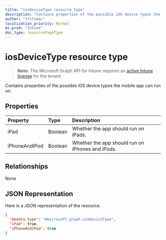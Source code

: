 ```yaml
---
title: "iosDeviceType resource type"
description: "Contains properties of the possible iOS device types the mobile app can run on."
author: "tfitzmac"
localization_priority: Normal
ms.prod: "Intune"
doc_type: resourcePageType
---
```


# iosDeviceType resource type

> **Note:** The Microsoft Graph API for Intune requires an [active Intune license](https://go.microsoft.com/fwlink/?linkid=839381) for the tenant.

Contains properties of the possible iOS device types the mobile app can run on.

## Properties
|Property|Type|Description|
|:---|:---|:---|
|iPad|Boolean|Whether the app should run on iPads.|
|iPhoneAndIPod|Boolean|Whether the app should run on iPhones and iPods.|

## Relationships
None

## JSON Representation
Here is a JSON representation of the resource.
<!-- {
  "blockType": "resource",
  "@odata.type": "microsoft.graph.iosDeviceType"
}
-->
``` json
{
  "@odata.type": "#microsoft.graph.iosDeviceType",
  "iPad": true,
  "iPhoneAndIPod": true
}
```



